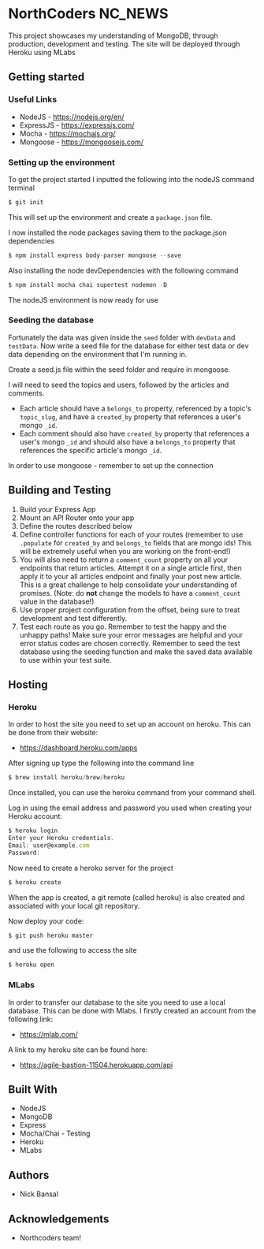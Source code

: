 # NorthCoders NC_NEWS
This project showcases my understanding of MongoDB, through production, development and testing. The site will be deployed through Heroku using MLabs

## Getting started

### Useful Links

* NodeJS - https://nodejs.org/en/
* ExpressJS - https://expressjs.com/
* Mocha - https://mochajs.org/
* Mongoose - https://mongoosejs.com/


### Setting up the environment 

To get the project started I inputted the following into the nodeJS command terminal
```js
$ git init
```
This will set up the environment and create a `package.json` file.

I now installed the node packages saving them to the package.json dependencies
```js
$ npm install express body-parser mongoose --save
```
Also installing the node devDependencies with the following command
```js
$ npm install mocha chai supertest nodemon -D
```
The nodeJS environment is now ready for use

### Seeding the database
Fortunately the data was given inside the `seed` folder with `devData` and `testData`. Now write a seed file for the database for either test data or dev data depending on the environment that I'm running in.

Create a seed.js file within the seed folder and require in mongoose. 

I will need to seed the topics and users, followed by the articles and comments. 

* Each article should have a `belongs_to` property, referenced by a topic's `topic_slug`, and have a `created_by` property that references a user's mongo `_id`. 
* Each comment should also have `created_by` property that references a user's mongo `_id` and should also have a `belongs_to` property that references the specific article's mongo `_id`.

In order to use mongoose - remember to set up the connection

## Building and Testing

1.  Build your Express App
2.  Mount an API Router onto your app
3.  Define the routes described below
4.  Define controller functions for each of your routes (remember to use `.populate` for `created_by` and `belongs_to` fields that are mongo ids! This will be extremely useful when you are working on the front-end!)
5.  You will also need to return a `comment_count` property on all your endpoints that return articles. Attempt it on a single article first, then apply it to your all articles endpoint and finally your post new article. This is a great challenge to help consolidate your understanding of promises. (Note: do __not__ change the models to have a `comment_count` value in the database!)
6.  Use proper project configuration from the offset, being sure to treat development and test differently.
7.  Test each route as you go. Remember to test the happy and the unhappy paths! Make sure your error messages are helpful and your error status codes are chosen correctly. Remember to seed the test database using the seeding function and make the saved data available to use within your test suite.

## Hosting
### Heroku

In order to host the site you need to set up an account on heroku. This can be done from their website:

* https://dashboard.heroku.com/apps 

After signing up type the following into the command line 
```js
$ brew install heroku/brew/heroku
```
Once installed, you can use the heroku command from your command shell.

Log in using the email address and password you used when creating your Heroku account:
```js
$ heroku login
Enter your Heroku credentials.
Email: user@example.com
Password:
```
Now need to create a heroku server for the project
```js
$ heroku create
```
When the app is created, a git remote (called heroku) is also created and associated with your local git repository.

Now deploy your code:
```js
$ git push heroku master
```
and use the following to access the site
```js
$ heroku open
```

### MLabs

In order to transfer our database to the site you need to use a local database. This can be done with Mlabs. I firstly created an account from the following link:

* https://mlab.com/

A link to my heroku site can be found here:
*  https://agile-bastion-11504.herokuapp.com/api

## Built With
* NodeJS
* MongoDB
* Express
* Mocha/Chai - Testing
* Heroku
* MLabs

## Authors
* Nick Bansal

## Acknowledgements
* Northcoders team!